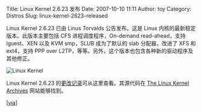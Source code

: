 Title: Linux Kernel 2.6.23 发布
Date: 2007-10-10 11:11
Author: toy
Category: Distros
Slug: linux-kernel-2623-released

Linux Kernel 2.6.23 已由 Linus Torvalds 公告发布。这是 Linux
内核的最新稳定版本。此版本主要包括 CFS 进程调度程序，On-demand
read-ahead，支持 lguest、XEN 以及 KVM smp，SLUB 成为了默认的 slab
分配器，改进了 XFS 和 ext4，支持 PPP over
L2TP，等等。另外，这个版本也包含各种新的驱动程序及其他修正。

![Linux Kernel](http://i.linuxtoy.org/i/logo/linux.jpeg)

Linux Kernel 2.6.23
的[更改记录](http://www.kernel.org/pub/linux/kernel/v2.6/ChangeLog-2.6.23)可从这里查看。其源代码在
[The Linux Kernel Archives](http://www.kernel.org/) 网站能够找到。

[[via](http://kerneltrap.org/Linux/2.6.23_Kernel_Finally)]
